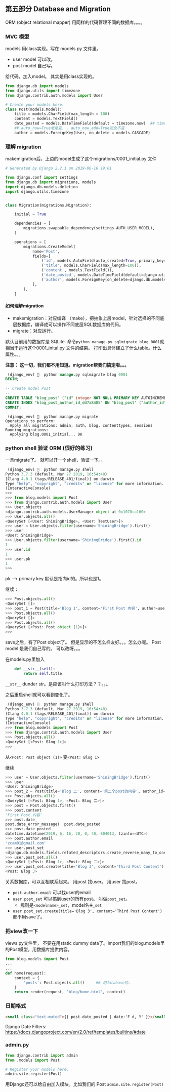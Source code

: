 ## 第五部分 Database and Migration

ORM (object relational mapper)
用同样的代码管理不同的数据库。。。。

### MVC 模型
models 用class实现。写在 models.py 文件里。

* user model 可以改。
* post model 自己写。

给代码，加入model。 其实是用class实现的。

```python
from django.db import models
from django.utils import timezone
from django.contrib.auth.models import User

# Create your models here.
class Post(models.Model):
    title = models.CharField(max_length = 100)
    content = models.TextField()
    date_posted = models.DateTimeField(default = timezone.now)  ## timezone.now后边不加括号()，因为不想让他执行，只是引用
    ## auto_now=True老是变... auto_now_add=True完全不变
    author = models.ForeignKey(User, on_delete = models.CASCADE)
```

### 理解 migration


makemigration后，上边的model生成了这个migrations/0001_initial.py 文件

```python
# Generated by Django 2.2.1 on 2019-06-16 19:01

from django.conf import settings
from django.db import migrations, models
import django.db.models.deletion
import django.utils.timezone


class Migration(migrations.Migration):

    initial = True

    dependencies = [
        migrations.swappable_dependency(settings.AUTH_USER_MODEL),
    ]

    operations = [
        migrations.CreateModel(
            name='Post',
            fields=[
                ('id', models.AutoField(auto_created=True, primary_key=True, serialize=False, verbose_name='ID')),
                ('title', models.CharField(max_length=100)),
                ('content', models.TextField()),
                ('date_posted', models.DateTimeField(default=django.utils.timezone.now)),
                ('author', models.ForeignKey(on_delete=django.db.models.deletion.CASCADE, to=settings.AUTH_USER_MODEL)),
            ],
        ),
    ]
```

#### 如何理解migration
* makemigration：对应编译 （make），把抽象上层model，针对选择的不同底层数据库，编译成可以操作不同底层SQL数据库的代码。
* migrate：对应运行。

默认目前用的数据库是 SQLite. 命令`python manage.py sqlmigrate blog 0001`就相当于运行这个0001_inital.py 文件的结果。
打印出具体建立了什么table。什么属性。。。

**注意： 这一切，我们都不用知道。migration帮我们搞定啦。。。**

```SQL
 (django_env)   python manage.py sqlmigrate blog 0001
BEGIN;
--
-- Create model Post
--
CREATE TABLE "blog_post" ("id" integer NOT NULL PRIMARY KEY AUTOINCREMENT, "title" varchar(100) NOT NULL, "content" text NOT NULL, "date_posted" datetime NOT NULL, "author_id" integer NOT NULL REFERENCES "auth_user" ("id") DEFERRABLE INITIALLY DEFERRED);
CREATE INDEX "blog_post_author_id_dd7a8485" ON "blog_post" ("author_id");
COMMIT;
```

```shell
 (django_env)   python manage.py migrate
Operations to perform:
  Apply all migrations: admin, auth, blog, contenttypes, sessions
Running migrations:
  Applying blog.0001_initial... OK
```

### python shell 验证 ORM (很好的练习)
一旦migrate了。 就可以开一个shell，验证一下。。
```python
 (django_env)   python manage.py shell   
Python 3.7.3 (default, Mar 27 2019, 16:54:48)
[Clang 4.0.1 (tags/RELEASE_401/final)] on darwin
Type "help", "copyright", "credits" or "license" for more information.
(InteractiveConsole)
>>>
>>> from blog.models import Post
>>> from django.contrib.auth.models import User
>>> User.objects
<django.contrib.auth.models.UserManager object at 0x1078ca160>
>>> User.objects.all()
<QuerySet [<User: ShiningBridge>, <User: TestUser>]>
>>> user = User.objects.filter(username='ShiningBridge').first()
>>> user
<User: ShiningBridge>
>>> User.objects.filter(username='ShiningBridge').first().id
1
>>> user.id
1
>>> user.pk
1
>>>
```
pk --> primary key
默认是指向id的。所以也是1。

继续：
```python
>>> Post.objects.all()
<QuerySet []>
>>> post_1 = Post(title='Blog 1', content='First Post 内容', author=user)
>>> Post.objects.all()
<QuerySet []>
>>> Post.objects.all()
<QuerySet [<Post: Post object (1)>]>
>>>
```
save之后，有了Post object了。
但是显示的不怎么样友好。。。怎么办呢。 Post model 是我们自己写的。 可以改呀。。。

在models.py里加入
```python
    def __str__(self):
        return self.title
```
`__str__` dunder str。是应该叫什么打印方法？？。。。


之后重启shell就可以看到变化了。 
```python
 (django_env)   python manage.py shell 
Python 3.7.3 (default, Mar 27 2019, 16:54:48)
[Clang 4.0.1 (tags/RELEASE_401/final)] on darwin
Type "help", "copyright", "credits" or "license" for more information.
(InteractiveConsole)
>>> from blog.models import Post
>>> from django.contrib.auth.models import User
>>> Post.objects.all()
<QuerySet [<Post: Blog 1>]>
>>>
```

从`<Post: Post object (1)>` 变`<Post: Blog 1>`

继续
```python
>>> user = User.objects.filter(username='ShiningBridge').first()
>>> user
<User: ShiningBridge>
>>> post_2 = Post(title='Blog 二', content='第二个post的内容', author_id=user.id)
>>> Post.objects.all()
<QuerySet [<Post: Blog 1>, <Post: Blog 二>]>
>>> post = Post.objects.first()
>>> post.content
'First Post 内容'
>>> post.date_
post.date_error_message(  post.date_posted
>>> post.date_posted
datetime.datetime(2019, 6, 16, 20, 0, 40, 804013, tzinfo=<UTC>)
>>> post.author.email
'zcam01@gmail.com'
>>> user.post_set
<django.db.models.fields.related_descriptors.create_reverse_many_to_one_manager.<locals>.RelatedManager object at 0x111e5def0>
>>> user.post_set.all()
<QuerySet [<Post: Blog 1>, <Post: Blog 二>]>
>>> user.post_set.create(title='Blog 3', content='Third Post Content')
<Post: Blog 3>
```
关系数据库，可以互相联系起来。 用post 找user。 用user 找post。

* `post.author.email` 可以找user的email
* `user.post_set` 可以搞到user的所有post。 叫做`post_set`。
  - 规则是`<modelname>_set`，model名➕`_set`
* `user.post_set.create(title='Blog 3', content='Third Post Content')` 都不用save了。


### 把view改一下
views.py文件里， 不要在用static dummy data了。import我们的blog.models里的Post模型，用数据库提供内容。 
```python
from blog.models import Post
...
...
def home(request):
    context = {
        'posts': Post.objects.all()     ## 用database拉。
    }
    return render(request, 'blog/home.html', context)

```


### 日期格式
```html
<small class="text-muted">{{ post.date_posted | date:'F d, Y' }}</small>
```

Django Date Filters:
https://docs.djangoproject.com/en/2.0/ref/templates/builtins/#date

### admin.py

```python
from django.contrib import admin
from .models import Post

# Register your models here.
admin.site.register(Post)
```
用Django还可以给自由加入模块。比如我们的 Post
`admin.site.register(Post)`



